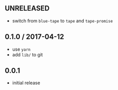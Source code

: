 UNRELEASED
------------------
- switch from `blue-tape` to `tape` and `tape-promise`


0.1.0 / 2017-04-12
------------------
- use `yarn`
- add `lib/` to git


0.0.1
-----
- initial release
